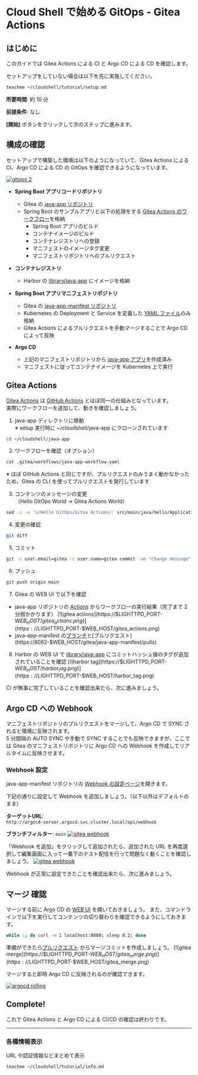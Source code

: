 # Cloud Shell で始める GitOps - Gitea Actions

## はじめに

このガイドでは Gitea Actions による CI と Argo CD による CD を確認します。

セットアップをしていない場合は以下を先に実施してください。
```bash
teachme ~/cloudshell/tutorial/setup.md
```

**所要時間**: 約 10 分

**前提条件**: なし

**[開始]** ボタンをクリックして次のステップに進みます。


## 構成の確認

セットアップで構築した環境は以下のようになっていて、Gitea Actions による CI、Argo CD による CD の GitOps を確認できるようになっています。

[![gitops 2](https://$LIGHTTPD_PORT-$WEB_HOST/gitops_2.png)](https://$LIGHTTPD_PORT-$WEB_HOST/gitops_2.png)

- **Spring Boot アプリコードリポジトリ**
    - Gitea の [java-app リポジトリ](https://8082-$WEB_HOST/gitea/java-app/)
    - Spring Boot のサンプルアプリと以下の処理をする [Gitea Actions のワークフロー](https://8082-$WEB_HOST/gitea/java-app/src/branch/main/.gitea/workflows/java-app-workflow.yaml)を格納
        - Spring Boot アプリのビルド
        - コンテナイメージのビルド
        - コンテナレジストリへの登録
        - マニフェストのイメージタグ変更
        - マニフェストリポジトリへのプルリクエスト

- **コンテナレジストリ**
    - Harbor の [library/java-app](https://8083-$WEB_HOST/harbor/projects/1/repositories/java-app/artifacts-tab) にイメージを格納

- **Spring Boot アプリマニフェストリポジトリ**
    - Gitea の [java-app-manifest リポジトリ](https://8082-$WEB_HOST/gitea/java-app-manifest/)
    - Kubernetes の Deployment と Service を定義した [YAML ファイル](https://8082-$WEB_HOST/gitea/java-app-manifest/src/branch/main/java-app-manifest.yaml)のみ格納
    - Gitea Actions によるプルリクエストを手動マージすることで Argo CD によって反映

- **Argo CD**
    - 上記のマニフェストリポジトリから [java-app アプリ](https://8081-$WEB_HOST/applications/argocd/java-app)を作成済み
    - マニフェストに従ってコンテナイメージを Kubernetes 上で実行

## Gitea Actions

[Gitea Actions](https://docs.gitea.com/usage/actions/overview) は [GitHub Actions](https://github.com/features/actions) とほぼ同一の仕組みとなっています。  
実際にワークフローを追加して、動きを確認しましょう。

1. java-app ディレクトリに移動  
   ※ setup 実行時に ~/cloudshell/java-app にクローンされています
```bash
cd ~/cloudshell/java-app
```

2. ワークフローを確認（オプション）
```bash
cat .gitea/workflows/java-app-workflow.yaml
```
※ ほぼ GitHub Actions と同じですが、プルリクエストのみうまく動かなかったため、Gitea の CLI を使ってプルリクエストを発行しています

3. コンテンツのメッセージの変更  
（Hello GitOps World → Gitea Actions World）
```bash
sed -i -e 's/Hello GitOps/Gitea Actions/' src/main/java/hello/Application.java 
```

4. 変更の確認
```bash
git diff
```

5. コミット
```bash
git -c user.email=gitea -c user.name=gitea commit -am "change message"
```

6. プッシュ
```bash
git push origin main
```

7. Gitea の WEB UI で以下を確認
- java-app リポジトリの [Actions](https://8082-$WEB_HOST/gitea/java-app/actions) からワークフローの実行結果（完了まで 2 分弱かかります）
[![gitea actions](https://$LIGHTTPD_PORT-$WEB_HOST/gitea_actions.png)](https://$LIGHTTPD_PORT-$WEB_HOST/gitea_actions.png)
- java-app-manifest の[ブランチ](https://8082-$WEB_HOST/gitea/java-app-manifest/branches)と[プルリクエスト](https://8082-$WEB_HOST/gitea/java-app-manifest/pulls)

8. Harbor の WEB UI で [library/java-app](https://8083-$WEB_HOST/harbor/projects/1/repositories/java-app/artifacts-tab) にコミットハッシュ値のタグが追加されていることを確認
[![harbor tag](https://$LIGHTTPD_PORT-$WEB_HOST/harbor_tag.png)](https://$LIGHTTPD_PORT-$WEB_HOST/harbor_tag.png)

CI が無事に完了していることを確認出来たら、次に進みましょう。

## Argo CD への Webhook

マニフェストリポジトリのプルリクエストをマージして、Argo CD で SYNC されると環境に反映されます。  
5 分間隔の AUTO SYNC や手動で SYNC することでも反映できますが、ここでは Gitea のマニフェストリポジトリに Argo CD への Webhook を作成してリアルタイムに反映させます。

### Webhook 設定

java-app-manifest リポジトリの [Webhook の設定ページ](https://8082-$WEB_HOST/gitea/java-app-manifest/settings/hooks/gitea/new)を開きます。

下記の通りに設定して Webhook を追加しましょう。（以下以外はデフォルトのまま）

**ターゲットURL**:  
`http://argocd-server.argocd.svc.cluster.local/api/webhook`

**ブランチフィルター**: `main`
[![gitea webhook](https://$LIGHTTPD_PORT-$WEB_HOST/gitea_webhook.png)](https://$LIGHTTPD_PORT-$WEB_HOST/gitea_webhook.png)

「Webhook を追加」をクリックして追加されたら、追加された URL を再度選択して編集画面に入って一番下のテスト配信を行って問題なく動くことを確認しましょう。
[![gitea webhook](https://$LIGHTTPD_PORT-$WEB_HOST/gitea_webhook_2.png)](https://$LIGHTTPD_PORT-$WEB_HOST/gitea_webhook_2.png)

Webhook が正常に設定できたことを確認出来たら、次に進みましょう。

## マージ 確認

マージする前に Argo CD の [WEB UI](https://8081-$WEB_HOST/applications/argocd/java-app) を開いておきましょう。
また、コマンドラインで以下を実行してコンテンツの切り替わりを確認できるようにしておきます。
```bash
while :; do curl -m 1 localhost:8080; sleep 0.2; done
```

準備ができたら[プルリクエスト](https://8082-$WEB_HOST/gitea/java-app-manifest/pulls) からマージコミットを作成しましょう。
[![gitea merge](https://$LIGHTTPD_PORT-$WEB_HOST/gitea_merge.png)](https://$LIGHTTPD_PORT-$WEB_HOST/gitea_merge.png)

マージすると即時 Argo CD に反映されるのが確認できます。

[![argocd rolling](https://$LIGHTTPD_PORT-$WEB_HOST/argocd_java_app_rolling.png)](https://$LIGHTTPD_PORT-$WEB_HOST/argocd_java_app_rolling.png)


## Complete!

<walkthrough-conclusion-trophy></walkthrough-conclusion-trophy>

これで Gitea Actions と Argo CD による CI/CD の確認は終わりです。

---

### 各種情報表示

URL や認証情報などまとめて表示

```bash
teachme ~/cloudshell/tutorial/info.md
```
